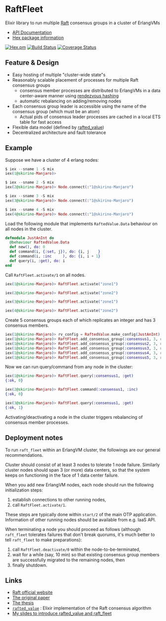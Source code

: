 # RaftFleet

Elixir library to run multiple [Raft](https://raft.github.io/) consensus groups in a cluster of ErlangVMs

- [API Documentation](http://hexdocs.pm/raft_fleet/)
- [Hex package information](https://hex.pm/packages/raft_fleet)

[![Hex.pm](http://img.shields.io/hexpm/v/raft_fleet.svg)](https://hex.pm/packages/raft_fleet)
[![Build Status](https://travis-ci.org/skirino/raft_fleet.svg)](https://travis-ci.org/skirino/raft_fleet)
[![Coverage Status](https://coveralls.io/repos/github/skirino/raft_fleet/badge.svg?branch=master)](https://coveralls.io/github/skirino/raft_fleet?branch=master)

## Feature & Design

- Easy hosting of multiple "cluster-wide state"s
- Reasonably scalable placement of processes for multiple Raft consensus groups
    - consensus member processes are distributed to ErlangVMs in a data center-aware manner using [rendezvous hashing](https://en.wikipedia.org/wiki/Rendezvous_hashing)
    - automatic rebalancing on adding/removing nodes
- Each consensus group leader is accessible using the name of the consensus group (which must be an atom)
    - Actual pids of consensus leader processes are cached in a local ETS table for fast access
- Flexible data model (defined by [rafted_value](https://github.com/skirino/rafted_value))
- Decentralized architecture and fault tolerance

## Example

Suppose we have a cluster of 4 erlang nodes:

```ex
$ iex --sname 1 -S mix
iex(1@skirino-Manjaro)>

$ iex --sname 2 -S mix
iex(2@skirino-Manjaro)> Node.connect(:"1@skirino-Manjaro")

$ iex --sname 3 -S mix
iex(3@skirino-Manjaro)> Node.connect(:"1@skirino-Manjaro")

$ iex --sname 4 -S mix
iex(4@skirino-Manjaro)> Node.connect(:"1@skirino-Manjaro")
```

Load the following module that implements `RaftedValue.Data` behaviour on all nodes in the cluster.

```ex
defmodule JustAnInt do
  @behaviour RaftedValue.Data
  def new(), do: 0
  def command(i, {:set, j}), do: {i, j    }
  def command(i, :inc     ), do: {i, i + 1}
  def query(i, :get), do: i
end
```

Call `RaftFleet.activate/1` on all nodes.

```ex
iex(1@skirino-Manjaro)> RaftFleet.activate("zone1")

iex(2@skirino-Manjaro)> RaftFleet.activate("zone2")

iex(3@skirino-Manjaro)> RaftFleet.activate("zone1")

iex(4@skirino-Manjaro)> RaftFleet.activate("zone2")
```

Create 5 consensus groups each of which replicates an integer and has 3 consensus members.

```ex
iex(1@skirino-Manjaro)> rv_config = RaftedValue.make_config(JustAnInt)
iex(1@skirino-Manjaro)> RaftFleet.add_consensus_group(:consensus1, 3, rv_config)
iex(1@skirino-Manjaro)> RaftFleet.add_consensus_group(:consensus2, 3, rv_config)
iex(1@skirino-Manjaro)> RaftFleet.add_consensus_group(:consensus3, 3, rv_config)
iex(1@skirino-Manjaro)> RaftFleet.add_consensus_group(:consensus4, 3, rv_config)
iex(1@skirino-Manjaro)> RaftFleet.add_consensus_group(:consensus5, 3, rv_config)
```

Now we can run query/command from any node in the cluster:

```ex
iex(1@skirino-Manjaro)> RaftFleet.query(:consensus1, :get)
{:ok, 0}

iex(2@skirino-Manjaro)> RaftFleet.command(:consensus1, :inc)
{:ok, 0}

iex(3@skirino-Manjaro)> RaftFleet.query(:consensus1, :get)
{:ok, 1}
```

Activating/deactivating a node in the cluster triggers rebalancing of consensus member processes.

## Deployment notes

To run `raft_fleet` within an ErlangVM cluster, the followings are our general recommendations.

Cluster should consist of at least 3 nodes to tolerate 1 node failure.
Similarly cluster nodes should span 3 (or more) data centers, so that the system keeps on functioning in the face of 1 data center failure.

When you add new ErlangVM nodes, each node should run the following initialization steps:

1. establish connections to other running nodes,
2. call `RaftFleet.activate/1`.

These steps are typically done within `start/2` of the main OTP application.
Information of other running nodes should be available from e.g. IaaS API.

When terminating a node you should proceed as follows
(although `raft_fleet` tolerates failures that don't break quorums, it's much better to tell `raft_fleet` to make preparations):

1. call `RaftFleet.deactivate/0` within the node-to-be-terminated,
2. wait for a while (say, 10 min) so that existing consensus group members are successfully migrated to the remaining nodes, then
3. finally shutdown.

## Links

- [Raft official website](https://raft.github.io/)
- [The original paper](http://ramcloud.stanford.edu/raft.pdf)
- [The thesis](https://ramcloud.stanford.edu/~ongaro/thesis.pdf)
- [`rafted_value`](https://github.com/skirino/rafted_value) : Elixir implementation of the Raft consensus algorithm
- [My slides to introduce rafted_value and raft_fleet](https://skirino.github.io/slides/raft_fleet.html#/)
